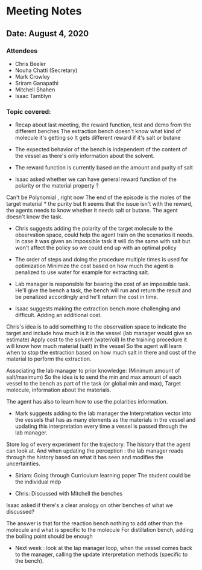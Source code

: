 # Meeting Notes

## Date: August 4, 2020

### Attendees

- Chris Beeler
- Nouha Chatti (Secretary)
- Mark Crowley
- Sriram Ganapathi
- Mitchell Shahen 
- Isaac Tamblyn 

### Topic covered:

* Recap about last meeting, the reward function, test and demo from the different benches 
The extraction bench doesn't know what kind of molecule it's getting so It gets different reward if it's salt or butane 

* The expected behavior of the bench is independent of the content of the vessel as there's only information about the solvent. 

* The reward function is currently based on the amount and purity of salt 

* Isaac asked whether we can have general reward function of the polarity or the material property ? 

Can't be Polynomial , right now The end of the episode is the moles of the target material * the purity but It seems that the issue isn't with the reward, the agents needs to know whether it needs salt or butane. The agent doesn't know the task.

* Chris suggests adding the polarity of the target molecule to the observation space, could help the agent train on the scenarios it needs. In case it was given an impossible task it will do the same with salt but won't affect the policy so we could end up with an optimal policy 

* The order of steps and doing the procedure multiple times is used for optimization 
Minimize the cost based on how much the agent is penalized to use water for example for extracting salt.

* Lab manager is responsible for bearing the cost of an impossible task. He'll give the bench a task, the bench will run and return the result and be penalized accordingly and he'll return the cost in time.  

* Isaac suggests making the extraction bench more challenging and difficult. Adding an additional cost.

Chris's idea is to add something to the observation space to indicate the target and include how much is it in the vessel (lab manager would give an estimate)
Apply cost to the solvent (water/oil)
In the training procedure it will know how much material (salt) in the vessel 
So the agent will learn when to stop the extraction based on how much salt in there and cost of the material to perform the extraction.

Associating the lab manager to prior knowledge: (Minimum amount of salt/maximum)
So the idea is to send the min and max amount of each vessel to the bench as part of the task (or global min and max), Target molecule, information about the materials. 

The agent has also to learn how to use the polarities information.

* Mark suggests adding to the lab manager the Interpretation vector into the vessels that has as many elements as the materials in the vessel and updating this interpretation every time a vessel is passed through the lab manager. 

Store log of every experiment for the trajectory. The history that the agent can look at.
And when updating the perception : the lab manager reads through the history based on what it has seen and modifies the uncertainties.  

* Siriam:
Going through Curriculum learning paper 
The student could be the individual mdp 

* Chris: 
Discussed with Mitchell the benches 

Isaac asked if there's a clear analogy on other benches of what we discussed?

The answer is that for the reaction bench nothing to add other than the molecule and what is specific to the molecule 
For distillation bench, adding the boiling point should be enough 


* Next week : look at the lap manager loop, when the vessel comes back to the manager, calling the update interpretation methods (specific to the bench).

